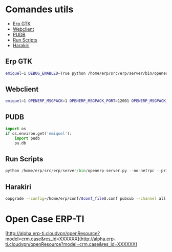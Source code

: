 # Comandes utils

- [Erp GTK](#erp-gtk)
- [Webclient](#webclient)
- [PUDB](#pudb)
- [Run Scripts](#run-scripts)
- [Harakiri](#harakiri)

## Erp GTK

```bash
emiquel=1 DEBUG_ENABLED=True python /home/erp/src/erp/server/bin/openerp-server.py --no-netrpc --price_accuracy=6 --config=/home/erp/conf/$conf_file$.conf --port 12000 --interface 0.0.0.0
```

## Webclient

```bash
emiquel=1 OPENERP_MSGPACK=1 OPENERP_MSGPACK_PORT=12001 OPENERP_MSGPACK_HOST=0.0.0.0 DEBUG_ENABLED=True python /home/erp/src/erp/server/bin/openerp-server.py --no-netrpc --price_accuracy=6 --config /home/erp/conf/$conf_file$.conf --port 12000 --interface 0.0.0.0
```

## PUDB

```python
import os
if os.environ.get('emiquel'):
    import pudb
    pu.db
```

## Run Scripts

```python
python /home/erp/src/erp/server/bin/openerp-server.py --no-netrpc --price_accuracy=6 --config=/home/erp/conf/$conf_file$.conf --port 12000 --interface 0.0.0.0 --run-scripts=$modul$ --run-scripts-interactive
```

## Harakiri

```bash
oopgrade --config=/home/erp/conf/$conf_file$.conf pubsub --channel all harakiri
```

# Open Case ERP-TI

[http://alpha.erp-ti.cloudvpn/openResource?model=crm.case&res_id=XXXXXX](http://alpha.erp-ti.cloudvpn/openResource?model=crm.case&res_id=XXXXXX)
